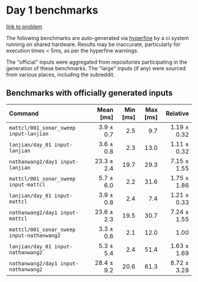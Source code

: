 # Day 1 benchmarks

[link to problem](http://adventofcode.com/2021/day/1)

The following benchmarks are auto-generated via [hyperfine](https://github.com/sharkdp/hyperfine) by a ci system running on shared hardware. Results may be inaccurate, particularly for execution times < 5ms, as per the hyperfine warnings.

The "official" inputs were aggregated from repositories participating in the generation of these benchmarks. The "large" inputs (if any) were sourced from various places, including the subreddit.

## Benchmarks with officially generated inputs
| Command | Mean [ms] | Min [ms] | Max [ms] | Relative |
|:---|---:|---:|---:|---:|
| `mattcl/001_sonar_sweep input-lanjian` | 3.9 ± 0.7 | 2.5 | 9.7 | 1.19 ± 0.32 |
| `lanjian/day_01 input-lanjian` | 3.6 ± 0.8 | 2.3 | 13.0 | 1.11 ± 0.32 |
| `nathanwang2/day1 input-lanjian` | 23.3 ± 2.4 | 19.7 | 29.3 | 7.15 ± 1.55 |
| `mattcl/001_sonar_sweep input-mattcl` | 5.7 ± 6.0 | 2.2 | 31.6 | 1.75 ± 1.86 |
| `lanjian/day_01 input-mattcl` | 3.9 ± 0.8 | 2.4 | 7.4 | 1.21 ± 0.33 |
| `nathanwang2/day1 input-mattcl` | 23.6 ± 2.3 | 19.5 | 30.7 | 7.24 ± 1.55 |
| `mattcl/001_sonar_sweep input-nathanwang2` | 3.3 ± 0.6 | 2.1 | 12.0 | 1.00 |
| `lanjian/day_01 input-nathanwang2` | 5.3 ± 5.4 | 2.4 | 51.4 | 1.63 ± 1.69 |
| `nathanwang2/day1 input-nathanwang2` | 28.4 ± 9.2 | 20.6 | 61.3 | 8.72 ± 3.28 |
